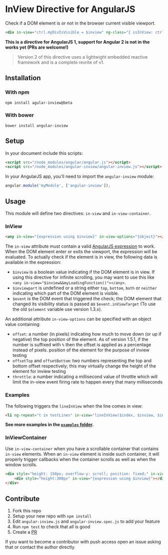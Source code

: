 # InView Directive for AngularJS

Check if a DOM element is or not in the browser current visible viewport.

```html
<div in-view="ctrl.myDivIsVisible = $inview" ng-class="{ isInView: ctrl.myDivIsVisible }"></div>
```

**This is a directive for AngularJS 1, support for Angular 2 is not in the works yet (PRs are welcome!)**

> Version 2 of this directive uses a lightwight embedded reactive framework and is
a complete revrite of v1.

## Installation

### With npm

```
npm install agular-inview@beta
```

### With bower

```
bower install angular-inview
```

## Setup

In your document include this scripts:

```html
<script src="/node_modules/angular/angular.js"></script>
<script src="/node_modules/angular-inview/angular-inview.js"></script>
```

In your AngularJS app, you'll need to import the `angular-inview` module:

```javascript
angular.module('myModule', ['angular-inview']);
```

## Usage

This module will define two directives: `in-view` and `in-view-container`.

### InView

```html
<any in-view="{expression using $inview}" in-view-options="{object}"></any>
```

The `in-view` attribute must contain a valid [AngularJS expression](http://docs.angularjs.org/guide/expression)
to work. When the DOM element enter or exits the viewport, the expression will
be evaluated. To actually check if the element is in view, the following data is
available in the expression:

- `$inview` is a boolean value indicating if the DOM element is in view.
If using this directive for infinite scrolling, you may want to use this like
`<any in-view="$inview&&myLoadingFunction()"></any>`.
- `$inviewpart` is undefined or a string either `top`, `bottom`, `both` or `neither`
indicating which part of the DOM element is visible.
- `$event` is the DOM event that triggered the check; the DOM element that
changed its visibility status is passed as `$event.inViewTarget`
(To use the old `$element` variable use version 1.3.x).

An additional attribute `in-view-options` can be specified with an object value
containing:

- `offset`: a number (in pixels) indicating how much to move down (or up if negative)
  the top position of the element. As of version 1.5.1, if the number is suffixed
  with `%` then the offset is applied as a percentage instead of pixels.
  position of the element for the purpose of inview testing
- `offsetTop` and `offsetBottom`: two numbers representing the top and bottom
  offset respectively; this may virtually change the height of the element for
  inview testing
- `throttle`: a number indicating a millisecond value of throttle which will
  limit the in-view event firing rate to happen every that many milliseconds

### Examples

The following triggers the `lineInView` when the line comes in view:

```html
<li ng-repeat="t in testLines" in-view="lineInView($index, $inview, $inviewpart)">This is test line #{{$index}}</li>
```

**See more examples in the [`examples` folder](./examples).**

### InViewContainer

Use `in-view-container` when you have a scrollable container that contains `in-view`
elements. When an `in-view` element is inside such container, it will properly
trigger callbacks when the container scrolls as well as when the window scrolls.

```html
<div style="height: 150px; overflow-y: scroll; position: fixed;" in-view-container>
	<div style="height:300px" in-view="{expression using $inview}"></div>
</div>
```

## Contribute

1. Fork this repo
2. Setup your new repo with `npm install`
3. Edit `angular-inview.js` and `angular-inview.spec.js` to add your feature
4. Run `npm test` to check that all is good
5. Create a [PR](https://github.com/thenikso/angular-inview/pulls)

If you want to become a contributor with push access open an issue asking that
or contact the author directly.
